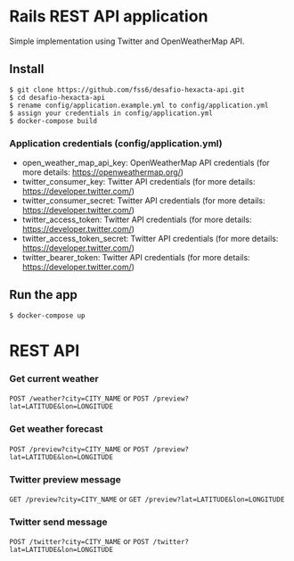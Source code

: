# Rails REST API application

Simple implementation using Twitter and OpenWeatherMap API. 

## Install

    $ git clone https://github.com/fss6/desafio-hexacta-api.git
    $ cd desafio-hexacta-api
    $ rename config/application.example.yml to config/application.yml
    $ assign your credentials in config/application.yml
    $ docker-compose build 
    
### Application credentials (config/application.yml)
    
* open_weather_map_api_key: OpenWeatherMap API credentials (for more details: https://openweathermap.org/)
* twitter_consumer_key: Twitter API credentials (for more details: https://developer.twitter.com/)
* twitter_consumer_secret: Twitter API credentials (for more details: https://developer.twitter.com/)
* twitter_access_token: Twitter API credentials (for more details: https://developer.twitter.com/)
* twitter_access_token_secret: Twitter API credentials (for more details: https://developer.twitter.com/)
* twitter_bearer_token: Twitter API credentials (for more details: https://developer.twitter.com/)   

## Run the app

    $ docker-compose up

# REST API

### Get current weather

`POST /weather?city=CITY_NAME` or `POST /preview?lat=LATITUDE&lon=LONGITUDE`

### Get weather forecast

`POST /preview?city=CITY_NAME` or `POST /preview?lat=LATITUDE&lon=LONGITUDE`

### Twitter preview message

`GET /preview?city=CITY_NAME` or `GET /preview?lat=LATITUDE&lon=LONGITUDE`

### Twitter send message

`POST /twitter?city=CITY_NAME` or `POST /twitter?lat=LATITUDE&lon=LONGITUDE`
